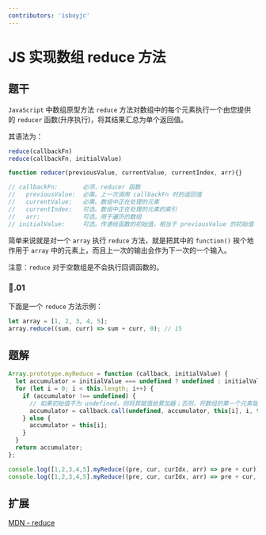 ```yaml
---
contributors: 'isboyjc'
---
```


# JS 实现数组 reduce 方法


## 题干

`JavaScript` 中数组原型方法 `reduce` 方法对数组中的每个元素执行一个由您提供的 `reducer` 函数(升序执行)，将其结果汇总为单个返回值。

其语法为：

```js
reduce(callbackFn)
reduce(callbackFn, initialValue)

function reducer(previousValue, currentValue, currentIndex, arr){}

// callbackFn:       必须，reducer 函数
//   previousValue:  必需。上一次调用 callbackFn 时的返回值
//   currentValue:   必需。数组中正在处理的元素
//   currentIndex:   可选。数组中正在处理的元素的索引
//   arr:            可选。用于遍历的数组
// initialValue:     可选。传递给函数的初始值，相当于 previousValue 的初始值
```

简单来说就是对一个 `array` 执行 `reduce` 方法，就是把其中的 `function()` 挨个地作用于 `array` 中的元素上，而且上一次的输出会作为下一次的一个输入。

注意：`reduce` 对于空数组是不会执行回调函数的。


### 🌰.01

下面是一个 `reduce` 方法示例：

```js
let array = [1, 2, 3, 4, 5];
array.reduce((sum, curr) => sum + curr, 0); // 15
```




## 题解

<!-- ::: details 点我查看题解 -->

```js
Array.prototype.myReduce = function (callback, initialValue) {
  let accumulator = initialValue === undefined ? undefined : initialValue;
  for (let i = 0; i < this.length; i++) {
    if (accumulator !== undefined) {
      // 如果初始值不为 undefined，则将其赋值给累加器；否则，将数组的第一个元素赋值给累加器。
      accumulator = callback.call(undefined, accumulator, this[i], i, this);
    } else {
      accumulator = this[i];
    }
  }
  return accumulator;
};

console.log([1,2,3,4,5].myReduce((pre, cur, curIdx, arr) => pre + cur)) // 15
console.log([1,2,3,4,5].myReduce((pre, cur, curIdx, arr) => pre + cur, 10)) // 25
```

<!-- ::: -->



## 扩展

[MDN - reduce](https://developer.mozilla.org/zh-CN/docs/Web/JavaScript/Reference/Global_Objects/Array/reduce)